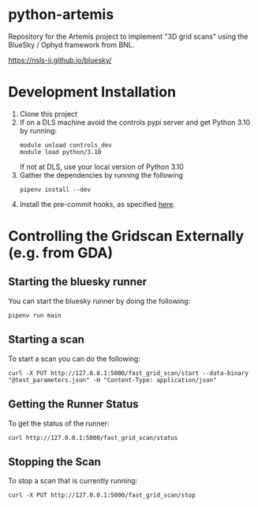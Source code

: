 # python-artemis

Repository for the Artemis project to implement "3D grid scans" using the BlueSky / Ophyd framework from BNL. 

https://nsls-ii.github.io/bluesky/


Development Installation
=================

1. Clone this project 
1. If on a DLS machine avoid the controls pypi server and get Python 3.10 by running:
    ```
    module unload controls_dev
    module load python/3.10
    ```
    If not at DLS, use your local version of Python 3.10
1. Gather the dependencies by running the following
    ```
    pipenv install --dev
    ```
1. Install the pre-commit hooks, as specified [here](https://pre-commit.com/#3-install-the-git-hook-scripts).


Controlling the Gridscan Externally (e.g. from GDA)
=====================

Starting the bluesky runner
-------------------------
You can start the bluesky runner by doing the following:
```
pipenv run main
```

Starting a scan
--------------

To start a scan you can do the following:
```
curl -X PUT http://127.0.0.1:5000/fast_grid_scan/start --data-binary "@test_parameters.json" -H "Content-Type: application/json"
```

Getting the Runner Status
------------------------

To get the status of the runner:
```
curl http://127.0.0.1:5000/fast_grid_scan/status
```

Stopping the Scan
-----------------

To stop a scan that is currently running:
```
curl -X PUT http://127.0.0.1:5000/fast_grid_scan/stop
```